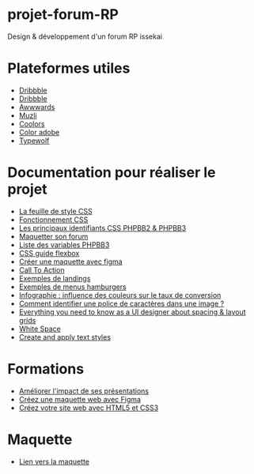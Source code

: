 # projet-forum-RP
Design &amp; développement d'un forum RP issekai

# Plateformes utiles

* [Dribbble](<https://dribbble.com/>)
* [Dribbble](<https://www.behance.net/>)
* [Awwwards](<https://www.awwwards.com/>)
* [Muzli](<https://muz.li/>)
* [Coolors](<https://coolors.co/>)
* [Color adobe](<https://color.adobe.com/fr/trends>)
* [Typewolf](<https://www.typewolf.com/recommendations>)

# Documentation pour réaliser le projet

* [La feuille de style CSS](<https://www.floraled.fr](https://forum.forumactif.com/t404669-la-feuille-de-style-css)/>)
* [Fonctionnement CSS](<http://www.jardinsdebabylone.fr/blog/mur-vegetal-jardin-vertical](https://forum.forumactif.com/t301866-le-css-comment-ca-marche)/>)
* [Les principaux identifiants CSS PHPBB2 & PHPBB3](<https://www.samse.fr/isolation-combles-amenageables/laine-vegetale](https://forum.forumactif.com/t274033-les-principaux-identifiants-css-phpbb2-phpbb3)>)
* [Maquetter son forum](<https://www.quelleenergie.fr/magazine/isolation/que-valent-isolants-vegetaux-27198](https://blankthemerpg.forumactif.com/t14-conseils-d-utilisation)/>)
* [Liste des variables PHPBB3](<https://www.ademe.fr/sites/default/files/assets/documents/20projetsdevegetalisation_dossierentier_web.pdf](https://github.com/Etana/template/blob/master/variables_avec_description.md#readme)https://github.com/Etana/template/blob/master/variables_avec_description.md#readme>)
* [CSS guide flexbox](<https://css-tricks.com/snippets/css/a-guide-to-flexbox/>)
* [Créer une maquette avec figma](<https://openclassrooms.com/fr/courses/7342806-creez-une-maquette-web-avec-figma/7456781-tirez-le-maximum-de-ce-cours>)
* [Call To Action](<https://www.ideagency.fr/blog/call-to-action>)
* [Exemples de landings](<https://www.landingfolio.com/>)
* [Exemples de menus hamburgers](<https://alvarotrigo.com/blog/hamburger-menu-css/>)
* [Infographie : influence des couleurs sur le taux de conversion](<https://www.codeur.com/blog/psychologie-couleurs-conversion/>)
* [Comment identifier une police de caractères dans une image ?](<https://fr.wix.com/blog/identifier-police-caracteres-image>)
* [Everything you need to know as a UI designer about spacing & layout grids](<https://medium.com/design-with-figma/everything-you-need-to-know-as-a-ui-designer-about-spacing-layout-grids-2bc269e12321>)
* [White Space](<https://uxengineer.com/principles-of-design/white-space/>)
* [Create and apply text styles](<https://help.figma.com/hc/en-us/articles/360039957034-Create-and-Apply-Text-Styles>)

# Formations

* [Améliorer l'impact de ses présentations](<https://openclassrooms.com/fr/courses/3013891-ameliorez-limpact-de-vos-presentations/4111211-choisissez-la-typographie-adaptee>)
* [Créez une maquette web avec Figma](<https://openclassrooms.com/fr/courses/7342806-creez-une-maquette-web-avec-figma/7456781-tirez-le-maximum-de-ce-cours>)
* [Créez votre site web avec HTML5 et CSS3](<https://openclassrooms.com/fr/courses/1603881-creez-votre-site-web-avec-html5-et-css3>)

# Maquette

* [Lien vers la maquette](<https://www.figma.com/file/6Sf7hEtjWxb1HC739x2TvC/Forum-Issekai?type=design&node-id=0%3A1&mode=design&t=yR2bO8kAZlTitFAq-1>)

